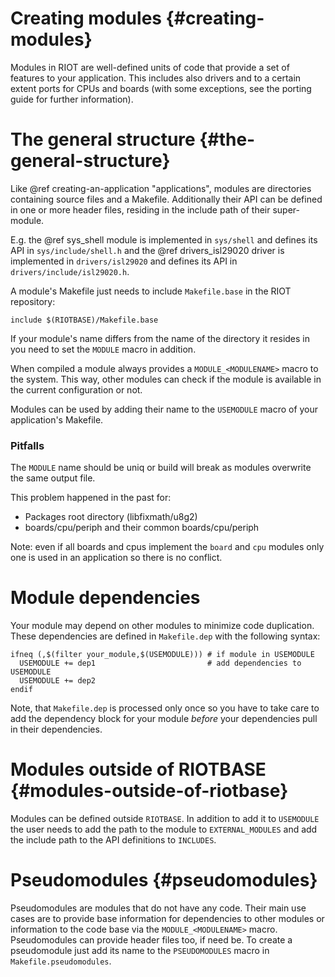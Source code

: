 Creating modules                                            {#creating-modules}
================
Modules in RIOT are well-defined units of code that provide a set of features
to your application. This includes also drivers and to a certain extent ports
for CPUs and boards (with some exceptions, see <!-- @ref porting-guide --> the
porting guide for further information).

The general structure                                  {#the-general-structure}
=====================
Like @ref creating-an-application "applications", modules are directories
containing source files and a Makefile. Additionally their API can be defined
in one or more header files, residing in the include path of their
super-module.

E.g. the @ref sys_shell module is implemented in `sys/shell` and defines its
API in `sys/include/shell.h` and the @ref drivers_isl29020 driver is
implemented in `drivers/isl29020` and defines its API in
`drivers/include/isl29020.h`.

A module's Makefile just needs to include `Makefile.base` in the RIOT
repository:

~~~~~~~~~~~~~~~~~~~ {.mk}
include $(RIOTBASE)/Makefile.base
~~~~~~~~~~~~~~~~~~~

If your module's name differs from the name of the directory it resides in you
need to set the `MODULE` macro in addition.

When compiled a module always provides a `MODULE_<MODULENAME>` macro to the
system. This way, other modules can check if the module is available in the
current configuration or not.

Modules can be used by adding their name to the `USEMODULE` macro of your
application's Makefile.

### Pitfalls ###

The `MODULE` name should be uniq or build will break as modules overwrite
the same output file.

This problem happened in the past for:

 * Packages root directory (libfixmath/u8g2)
 * boards/cpu/periph and their common boards/cpu/periph

Note: even if all boards and cpus implement the `board` and `cpu` modules only
      one is used in an application so there is no conflict.


Module dependencies
===================
Your module may depend on other modules to minimize code duplication. These
dependencies are defined in `Makefile.dep` with the following syntax:

~~~~~~~~~~~~~~~~~~~ {.mk}
ifneq (,$(filter your_module,$(USEMODULE))) # if module in USEMODULE
  USEMODULE += dep1                         # add dependencies to USEMODULE
  USEMODULE += dep2
endif
~~~~~~~~~~~~~~~~~~~

Note, that `Makefile.dep` is processed only once so you have to take care to
add the dependency block for your module *before* your dependencies pull in
their dependencies.

Modules outside of RIOTBASE                      {#modules-outside-of-riotbase}
===========================
Modules can be defined outside `RIOTBASE`. In addition to add it to `USEMODULE`
the user needs to add the path to the module to `EXTERNAL_MODULES` and add the
include path to the API definitions to `INCLUDES`.

Pseudomodules                                                  {#pseudomodules}
=============
Pseudomodules are modules that do not have any code. Their main use cases are
to provide base information for dependencies to other modules or information to
the code base via the `MODULE_<MODULENAME>` macro. Pseudomodules can provide
header files too, if need be. To create a pseudomodule just add its name to the
`PSEUDOMODULES` macro in `Makefile.pseudomodules`.
